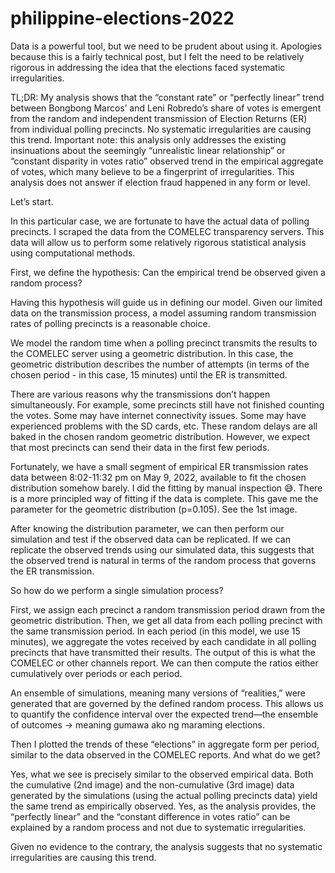 # philippine-elections-2022

Data is a powerful tool, but we need to be prudent about using it.
Apologies because this is a fairly technical post, but I felt the need to be relatively rigorous in addressing the idea that the elections faced systematic irregularities.

TL;DR: My analysis shows that the “constant rate” or “perfectly linear” trend between Bongbong Marcos’ and Leni Robredo’s share of votes is emergent from the random and independent transmission of Election Returns (ER) from individual polling precincts. No systematic irregularities are causing this trend.
Important note: this analysis only addresses the existing insinuations about the seemingly “unrealistic linear relationship” or “constant disparity in votes ratio” observed trend in the empirical aggregate of votes, which many believe to be a fingerprint of irregularities. This analysis does not answer if election fraud happened in any form or level.

Let’s start.

In this particular case, we are fortunate to have the actual data of polling precincts. I scraped the data from the COMELEC transparency servers. This data will allow us to perform some relatively rigorous statistical analysis using computational methods.

First, we define the hypothesis: Can the empirical trend be observed given a random process?

Having this hypothesis will guide us in defining our model. Given our limited data on the transmission process, a model assuming random transmission rates of polling precincts is a reasonable choice.

We model the random time when a polling precinct transmits the results to the COMELEC server using a geometric distribution. In this case, the geometric distribution describes the number of attempts (in terms of the chosen period - in this case, 15 minutes) until the ER is transmitted.

There are various reasons why the transmissions don’t happen simultaneously. For example, some precincts still have not finished counting the votes. Some may have internet connectivity issues. Some may have experienced problems with the SD cards, etc. These random delays are all baked in the chosen random geometric distribution. However, we expect that most precincts can send their data in the first few periods.

Fortunately, we have a small segment of empirical ER transmission rates data between 8:02-11:32 pm on May 9, 2022, available to fit the chosen distribution somehow barely. I did the fitting by manual inspection 😅. There is a more principled way of fitting if the data is complete. This gave me the parameter for the geometric distribution (p=0.105). See the 1st image.

After knowing the distribution parameter, we can then perform our simulation and test if the observed data can be replicated. If we can replicate the observed trends using our simulated data, this suggests that the observed trend is natural in terms of the random process that governs the ER transmission.

So how do we perform a single simulation process?

First, we assign each precinct a random transmission period drawn from the geometric distribution. Then, we get all data from each polling precinct with the same transmission period. In each period (in this model, we use 15 minutes), we aggregate the votes received by each candidate in all polling precincts that have transmitted their results. The output of this is what the COMELEC or other channels report. We can then compute the ratios either cumulatively over periods or each period.

An ensemble of simulations, meaning many versions of “realities,” were generated that are governed by the defined random process. This allows us to quantify the confidence interval over the expected trend—the ensemble of outcomes -> meaning gumawa ako ng maraming elections.

Then I plotted the trends of these “elections” in aggregate form per period, similar to the data observed in the COMELEC reports. And what do we get?

Yes, what we see is precisely similar to the observed empirical data. Both the cumulative (2nd image) and the non-cumulative (3rd image) data generated by the simulations (using the actual polling precincts data) yield the same trend as empirically observed. Yes, as the analysis provides, the “perfectly linear” and the “constant difference in votes ratio” can be explained by a random process and not due to systematic irregularities.

Given no evidence to the contrary, the analysis suggests that no systematic irregularities are causing this trend.
